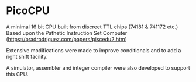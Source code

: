 # PicoCPU
A minimal 16 bit CPU built from discreet TTL chips (74181 & 741172 etc.) Based upon the 
Pathetic Instruction Set Computer (https://bradrodriguez.com/papers/piscedu2.htm)

Extensive modifications were made to improve conditionals and to add a right shift facility.

A simulator, assembler and integer compiler were also developed to support this CPU.
